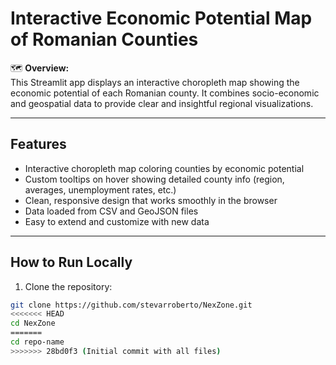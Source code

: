 # Interactive Economic Potential Map of Romanian Counties

🗺️ **Overview:**  
This Streamlit app displays an interactive choropleth map showing the economic potential of each Romanian county. It combines socio-economic and geospatial data to provide clear and insightful regional visualizations.

---

## Features

- Interactive choropleth map coloring counties by economic potential  
- Custom tooltips on hover showing detailed county info (region, averages, unemployment rates, etc.)  
- Clean, responsive design that works smoothly in the browser  
- Data loaded from CSV and GeoJSON files  
- Easy to extend and customize with new data  

---

## How to Run Locally

1. Clone the repository:

```bash
git clone https://github.com/stevarroberto/NexZone.git
<<<<<<< HEAD
cd NexZone
=======
cd repo-name
>>>>>>> 28bd0f3 (Initial commit with all files)

